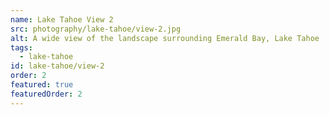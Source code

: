 ```yaml
---
name: Lake Tahoe View 2
src: photography/lake-tahoe/view-2.jpg
alt: A wide view of the landscape surrounding Emerald Bay, Lake Tahoe
tags: 
  - lake-tahoe
id: lake-tahoe/view-2
order: 2
featured: true
featuredOrder: 2
---
```

